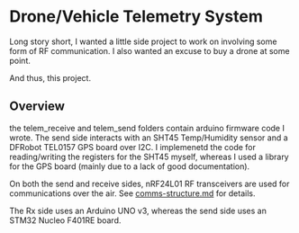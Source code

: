 # Drone/Vehicle Telemetry System

Long story short, I wanted a little side project to work on involving some form of RF communication. I also wanted an excuse to buy a drone at some point.

And thus, this project.

## Overview

the telem_receive and telem_send folders contain arduino firmware code I wrote. The send side interacts with an SHT45 Temp/Humidity sensor and a DFRobot TEL0157 GPS board over I2C. I implemenetd the code for reading/writing the registers for the SHT45 myself, whereas I used a library for the GPS board (mainly due to a lack of good documentation).

On both the send and receive sides, nRF24L01 RF transceivers are used for communications over the air. See [comms-structure.md](comms-structure.md) for details.

The Rx side uses an Arduino UNO v3, whereas the send side uses an STM32 Nucleo F401RE board.
